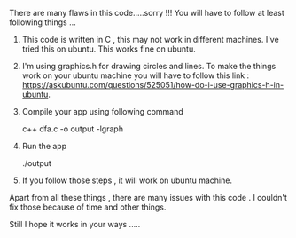 There are many flaws in this code.....sorry !!!
You will have to follow at least following things ...


1. This code is written in C , this may not work in different machines. I've tried this on ubuntu. This     works fine on ubuntu.

2. I'm using graphics.h for drawing circles and lines. To make the things work on your ubuntu machine you will have to follow this link :  https://askubuntu.com/questions/525051/how-do-i-use-graphics-h-in-ubuntu.

3. Compile your app using following command  

    c++ dfa.c -o output -lgraph

4. Run the app

      ./output

5. If you follow those steps , it will work on ubuntu machine.


Apart from all these things , there are many issues with this code . I couldn't fix those because of time and other things.

Still I hope it works in your ways .....  
